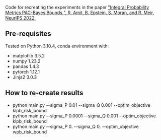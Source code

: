 
Code for recreating the experiments in the paper ["Integral Probability Metrics PAC-Bayes Bounds ", R. Amit, B. Epstein, S. Moran, and R. Meir, NeurIPS 2022.](https://arxiv.org/abs/2207.00614)

## Pre-requisites
Tested on Python 3.10.4, conda environment with:
* matplotlib 3.5.2
* numpy 1.23.2
* pandas 1.4.3
* pytorch 1.12.1
* Jinja2 3.0.3
 

## How to re-create results
* python main.py --sigma_P 0.01   --sigma_Q 0.001  --optim_objective klpb_risk_bound
* python main.py --sigma_P 0.0001 --sigma_Q 0.001  --optim_objective klpb_risk_bound
* python main.py --sigma_P 0.     --sigma_Q 0.     --optim_objective wpb_risk_bound
